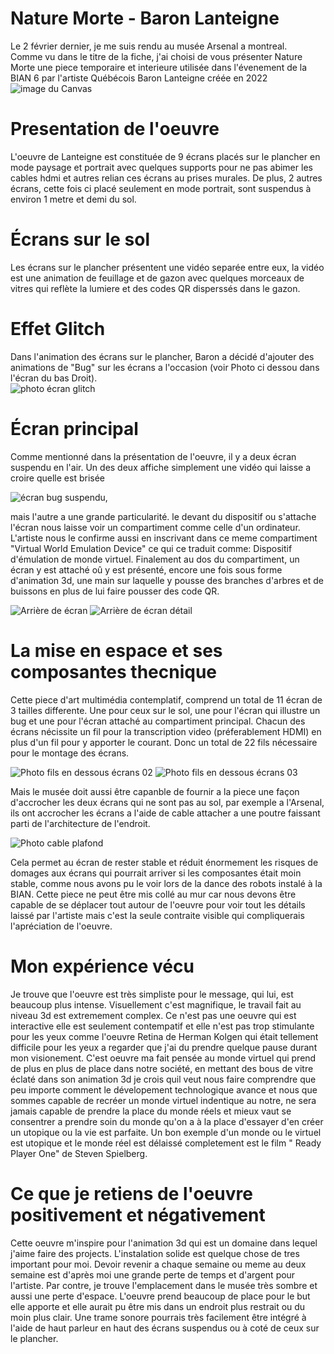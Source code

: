 # Nature Morte - Baron Lanteigne
Le 2 février dernier, je me suis rendu au musée Arsenal a montreal.  
Comme vu dans le titre de la fiche, j'ai choisi de vous présenter Nature Morte une piece temporaire et interieure utilisée dans l'évenement de la BIAN 6 par l'artiste 
Québécois Baron Lanteigne créée en 2022  
![image du Canvas](Media/Nature_Morte_Canvas.jpg)


# Presentation de l'oeuvre
L'oeuvre de Lanteigne est constituée de 9 écrans placés sur le plancher en mode paysage et portrait avec quelques supports pour ne pas abimer les cables hdmi 
et autres relian ces écrans au prises murales. De plus, 2 autres écrans, cette fois ci placé seulement en mode portrait, sont suspendus à environ 1 metre et 
demi du sol.  

# Écrans sur le sol
Les écrans sur le plancher présentent une vidéo separée entre eux, la vidéo est une animation de feuillage et de gazon avec 
quelques morceaux de vitres qui reflète la lumiere et des codes QR disperssés dans le gazon.   

# Effet Glitch
Dans l'animation des écrans sur le plancher, Baron a décidé d'ajouter des animations de "Bug" sur les écrans a l'occasion (voir Photo ci dessou dans l'écran du bas 
Droit).  
![photo écran glitch](Media/Nature_Morte_Avant_01.jpg)

# Écran principal
Comme mentionné dans la présentation de l'oeuvre, il y a deux écran suspendu en l'air. Un des deux affiche simplement une vidéo qui laisse a croire quelle 
est brisée


![écran bug suspendu](Media/Nature_Morte_Avant_02.jpg), 


mais l'autre a une grande particularité. le devant du dispositif ou s'attache l'écran nous laisse voir un compartiment 
comme celle d'un ordinateur. L'artiste nous le confirme aussi en inscrivant dans ce meme compartiment "Virtual World Emulation Device" ce qui ce traduit 
comme: Dispositif d'émulation de monde virtuel. Finalement au dos du compartiment, un écran y est attaché oû y est présenté, encore 
une fois sous forme d'animation 3d, une main sur laquelle y pousse des branches d'arbres et de buissons en plus de lui faire pousser des code QR.

![Arrière de écran](Media/Nature_Morte_Arriere_Detail_01.jpg)
![Arrière de écran détail](Media/Nature_Morte_Arriere_Detail_02.jpg)


# La mise en espace et ses composantes thecnique
Cette piece d'art multimédia contemplatif, comprend un total de 11 écran de 3 tailles differente. Une pour ceux sur le sol, une pour l'écran qui illustre 
un bug et une pour l'écran attaché au compartiment principal. Chacun des écrans nécissite un fil pour la transcription video (préferablement HDMI) en 
plus d'un fil pour y apporter le courant. Donc un total de 22 fils nécessaire pour le montage des écrans.

![Photo fils en dessous écrans 02](Media/Nature_Morte_Plancher_02.jpg)
![Photo fils en dessous écrans 03](Media/Nature_Morte_Plancher_03.jpg)

Mais le musée doit aussi être capanble de 
fournir a la piece une façon d'accrocher les deux écrans qui ne sont pas au sol, par exemple a l'Arsenal, ils ont accrocher les écrans a l'aide de cable 
attacher a une poutre faissant parti de l'architecture de l'endroit.

![Photo cable plafond](Media/Nature_Morte_Plafond.jpg)

Cela permet au écran de rester stable et réduit énormement les risques de domages 
aux écrans qui pourrait arriver si les composantes était moin stable, comme nous avons pu le voir lors de la dance des robots instalé à la BIAN. 
Cette piece ne peut être mis collé au mur car nous devons être capable de se déplacer tout autour de l'oeuvre pour voir tout les détails laissé par 
l'artiste mais 
c'est la seule contraite visible qui compliquerais 
l'apréciation de l'oeuvre.  

# Mon expérience vécu
Je trouve que l'oeuvre est très simpliste pour le message, qui lui, est beaucoup plus intense. Visuellement c'est magnifique, le travail fait au niveau 
3d est extremement complex. Ce n'est pas une oeuvre qui est interactive elle est seulement contempatif et elle n'est pas trop stimulante pour les yeux 
comme l'oeuvre Retina de Herman Kolgen qui était tellement difficile pour les yeux a regarder que j'ai du prendre quelque pause durant mon visionement.
C'est oeuvre ma fait pensée au monde virtuel qui prend de plus en plus de place dans notre société, en mettant des bous de vitre 
éclaté dans son animation 3d je crois quil veut nous faire comprendre que peu importe comment le dévelopement technologique avance et nous que sommes capable de
recréer un monde virtuel indentique au notre, ne sera jamais capable de prendre la place du monde réels et mieux vaut se consentrer a prendre soin du monde qu'on a à la place d'essayer d'en créer un utopique ou la vie est parfaite. Un bon exemple d'un monde ou le virtuel est utopique  et le monde réel est délaissé completement est le film " Ready Player One" de Steven Spielberg.  

 # Ce que je retiens de l'oeuvre positivement et négativement
 Cette oeuvre m'inspire pour l'animation 3d qui est un domaine dans lequel j'aime faire des projects. L'instalation solide est quelque chose de tres 
 important pour 
 moi. Devoir revenir a chaque semaine ou meme au deux semaine est d'après moi une grande perte de temps et d'argent pour l'artiste. Par contre, je trouve 
 l'emplacement 
 dans le musée très sombre et aussi une perte d'espace. L'oeuvre prend beaucoup de place pour le but elle apporte et elle aurait pu être mis dans un 
 endroit plus 
 restrait ou du moin plus clair. Une trame sonore pourrais très facilement être intégré à l'aide de haut parleur en haut des écrans suspendus ou à coté 
 de ceux 
 sur le plancher. 
